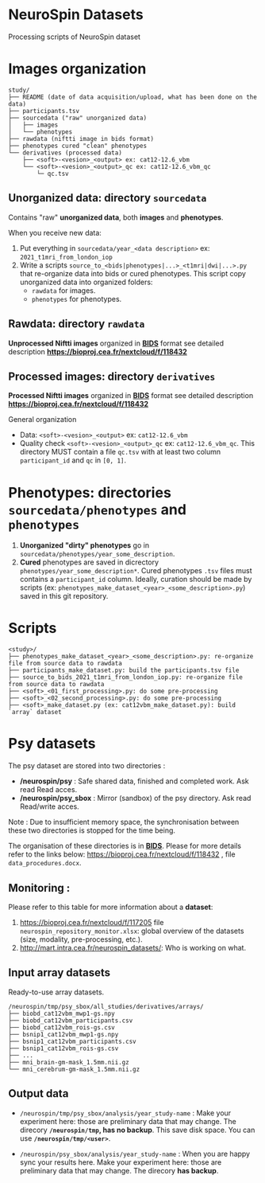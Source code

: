 # NeuroSpin Datasets

Processing scripts of NeuroSpin dataset

# Images organization

```
study/
├── README (date of data acquisition/upload, what has been done on the data)
├── participants.tsv 
├── sourcedata ("raw" unorganized data)
│   ├── images
│   └── phenotypes
├── rawdata (niftti image in bids format)
├── phenotypes cured "clean" phenotypes
└── derivatives (processed data)
    ├── <soft>-<vesion>_<output> ex: cat12-12.6_vbm
    └── <soft>-<vesion>_<output>_qc ex: cat12-12.6_vbm_qc
        └─ qc.tsv
```

## Unorganized data: directory `sourcedata`

Contains "raw" **unorganized data**, both **images** and **phenotypes**.

When you receive new data:

1. Put everything in `sourcedata/year_<data description>` ex: `2021_t1mri_from_london_iop`
2. Write a scripts `source_to_<bids|phenotypes|...>_<t1mri|dwi|...>.py` that re-organize data into bids or cured phenotypes. This script copy unorganized data into organized folders:
    * `rawdata` for images.
    * `phenotypes` for phenotypes.

## Rawdata: directory `rawdata`

**Unprocessed Niftti images** organized in **[BIDS](https://bids-specification.readthedocs.io/en/stable/)** format see detailed description **https://bioproj.cea.fr/nextcloud/f/118432**

## Processed images: directory `derivatives`

**Processed Niftti images** organized in **[BIDS](https://bids-specification.readthedocs.io/en/stable/)** format see detailed description **https://bioproj.cea.fr/nextcloud/f/118432**

General organization

- Data: `<soft>-<vesion>_<output>` ex: `cat12-12.6_vbm`
- Quality check `<soft>-<vesion>_<output>_qc` ex: `cat12-12.6_vbm_qc`. This directory MUST contain a file `qc.tsv` with at least two column `participant_id` and  `qc` in `[0, 1]`.
 
# Phenotypes: directories `sourcedata/phenotypes` and `phenotypes`

1. **Unorganized "dirty" phenotypes** go in `sourcedata/phenotypes/year_some_description`.
2. **Cured** phenotypes are saved in dicrectory `phenotypes/year_some_description*`.
   Cured phenotypes `.tsv` files must contains a `participant_id` column.
  Ideally, curation should be made by scripts (ex: `phenotypes_make_dataset_<year>_<some_description>.py`) saved in this git repository.

# Scripts

```
<study>/
├── phenotypes_make_dataset_<year>_<some_description>.py: re-organize file from source data to rawdata
├── participants_make_dataset.py: build the participants.tsv file
├── source_to_bids_2021_t1mri_from_london_iop.py: re-organize file from source data to rawdata
├── <soft>_<01_first_processing>.py: do some pre-processing
├── <soft>_<02_second_processing>.py: do some pre-processing
├── <soft>_make_dataset.py (ex: cat12vbm_make_dataset.py): build `array` dataset
```

# Psy datasets

The psy dataset are stored into two directories :
- **/neurospin/psy** : Safe shared data, finished and completed work. Ask read Read acces.
- **/neurospin/psy_sbox** : Mirror (sandbox) of the psy directory. Ask read Read/write acces.

Note : Due to insufficient memory space, the synchronisation between these two directories is stopped for the time being.

The organisation of these directories is in **[BIDS](https://bids-specification.readthedocs.io/en/stable/)**. Please for more details refer to the links below:
https://bioproj.cea.fr/nextcloud/f/118432 , file `data_procedures.docx`.


## Monitoring :

Please refer to this table for more information about a **dataset**:
1. https://bioproj.cea.fr/nextcloud/f/117205 file `neurospin_repository_monitor.xlsx`: global overview of the datasets (size, modality, pre-processing, etc.).
2. http://mart.intra.cea.fr/neurospin_datasets/: Who is working on what.

## Input array datasets

Ready-to-use array datasets. 

```
/neurospin/tmp/psy_sbox/all_studies/derivatives/arrays/
├── biobd_cat12vbm_mwp1-gs.npy
├── biobd_cat12vbm_participants.csv
├── biobd_cat12vbm_rois-gs.csv
├── bsnip1_cat12vbm_mwp1-gs.npy
├── bsnip1_cat12vbm_participants.csv
├── bsnip1_cat12vbm_rois-gs.csv
├── ...
├── mni_brain-gm-mask_1.5mm.nii.gz
└── mni_cerebrum-gm-mask_1.5mm.nii.gz
```

## Output data

- `/neurospin/tmp/psy_sbox/analysis/year_study-name` : Make your experiment here: those are preliminary data that may change. The direcory **`/neurospin/tmp`, has  no backup**. This save disk space. You can use **`/neurospin/tmp/<user>`**.

- `/neurospin/psy_sbox/analysis/year_study-name` : When you are happy sync your results here. Make your experiment here: those are preliminary data that may change. The direcory **has backup**.
